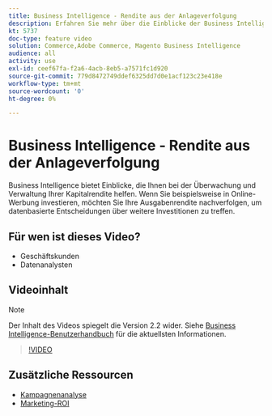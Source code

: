 ```yaml
---
title: Business Intelligence - Rendite aus der Anlageverfolgung
description: Erfahren Sie mehr über die Einblicke der Business Intelligence, mit denen Sie Ihre Rentabilität verfolgen können.
kt: 5737
doc-type: feature video
solution: Commerce,Adobe Commerce, Magento Business Intelligence
audience: all
activity: use
exl-id: ceef67fa-f2a6-4acb-8eb5-a7571fc1d920
source-git-commit: 779d8472749ddef6325dd7d0e1acf123c23e418e
workflow-type: tm+mt
source-wordcount: '0'
ht-degree: 0%

---
```


# Business Intelligence - Rendite aus der Anlageverfolgung

Business Intelligence bietet Einblicke, die Ihnen bei der Überwachung und Verwaltung Ihrer Kapitalrendite helfen. Wenn Sie beispielsweise in Online-Werbung investieren, möchten Sie Ihre Ausgabenrendite nachverfolgen, um datenbasierte Entscheidungen über weitere Investitionen zu treffen.

## Für wen ist dieses Video?

- Geschäftskunden
- Datenanalysten

## Videoinhalt

>[!NOTE]
>
>Der Inhalt des Videos spiegelt die Version 2.2 wider. Siehe [Business Intelligence-Benutzerhandbuch](https://docs.magento.com/mbi/) für die aktuellsten Informationen.

>[!VIDEO](https://video.tv.adobe.com/v/35991?quality=12&learn=on)

## Zusätzliche Ressourcen

- [Kampagnenanalyse](https://docs.magento.com/mbi/data-analyst/analysis/camp-analysis.html)
- [Marketing-ROI](https://docs.magento.com/mbi/data-analyst/analysis/marketing-roi.html)
